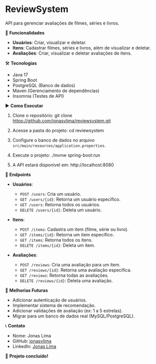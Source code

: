 # ReviewSystem

API para gerenciar avaliações de filmes, séries e livros. 

🚀 **Funcionalidades**
- **Usuários**: Criar, visualizar e deletar.
- **Itens**: Cadastrar filmes, séries e livros, além de visualizar e deletar.
- **Avaliações**: Criar, visualizar e deletar avaliações de itens.

🛠 **Tecnologias**
- Java 17
- Spring Boot
- PostgreSQL (Banco de dados)
- Maven (Gerenciamento de dependências)
- Insomnia (Testes de API)

▶️ **Como Executar**
1. Clone o repositório:
   git clone https://github.com/jonasvlima/reviewsystem.git

2. Acesse a pasta do projeto:
   cd reviewsystem

3. Configure o banco de dados no arquivo `src/main/resources/application.properties`.

4. Execute o projeto:
   ./mvnw spring-boot:run

5. A API estará disponível em:
   http://localhost:8080

🔗 **Endpoints**
- **Usuários**:
    - `POST /users`: Cria um usuário.
    - `GET /users/{id}`: Retorna um usuário específico.
    - `GET /users`: Retorna todos os usuários.
    - `DELETE /users/{id}`: Deleta um usuário.

- **Itens**:
    - `POST /items`: Cadastra um item (filme, série ou livro).
    - `GET /items/{id}`: Retorna um item específico.
    - `GET /items`: Retorna todos os itens.
    - `DELETE /items/{id}`: Deleta um item.

- **Avaliações**:
    - `POST /reviews`: Cria uma avaliação para um item.
    - `GET /reviews/{id}`: Retorna uma avaliação específica.
    - `GET /reviews`: Retorna todas as avaliações.
    - `DELETE /reviews/{id}`: Deleta uma avaliação.

🔮 **Melhorias Futuras**
- Adicionar autenticação de usuários.
- Implementar sistema de recomendação.
- Adicionar validações de avaliação (ex: 1 a 5 estrelas).
- Migrar para um banco de dados real (MySQL/PostgreSQL).

📞 **Contato**
- Nome: Jonas Lima
- GitHub: [jonasvlima](https://github.com/jonasvlima)
- LinkedIn: [Jonas Lima](https://www.linkedin.com/in/jonas-lima-212901261/)

🚀 **Projeto concluído!**

